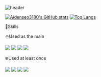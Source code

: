 ![header](https://capsule-render.vercel.app/api?type=Waving&color=b893cf&height=200&section=header&text=Aiden%20Seo&fontSize=40&fontColor=ffffff)

[![Aidenseo3180's GitHub stats](https://github-readme-stats.vercel.app/api?username=Aidenseo3180&theme=swift&show_icons=true)](https://github.com/Aidenseo3180/github-readme-stats)
[![Top Langs](https://github-readme-stats.vercel.app/api/top-langs/?username=Aidenseo3180&layout=compact)](https://github.com/Aidenseo3180/github-readme-stats)

 :hammer:Skills

:snowman:Used as the main

<img src="https://img.shields.io/badge/C++-61DAFB?style=flat&logo=C++&logoColor=white"/> <img src="https://img.shields.io/badge/JavaScript-f59e42?style=flat&logo=JavaScript&logoColor=black"/> <img src="https://img.shields.io/badge/Python-427bf5?style=flat&logo=Python&logoColor=yellow"/> <img src="https://img.shields.io/badge/CSharp-ebe534?style=flat&logo=Csharp&logoColor=black"/> 

:snowflake:Used at least once

<img src="https://img.shields.io/badge/MySQL-7893f5?style=flat&logo=MYSQL&logoColor=black"/> <img src="https://img.shields.io/badge/JAVA-2867bf?style=flat&logo=JAVA&logoColor=black"/> <img src="https://img.shields.io/badge/HTML-a85f1b?style=flat&logo=HTML&logoColor=black"/> <img src="https://img.shields.io/badge/CSS-2860bf?style=flat&logo=CSS&logoColor=white"/> 

<!--
[![Solved.ac Profile](http://mazassumnida.wtf/api/generate_badge?boj=una)](https://solved.ac/una)<br/>
-->
